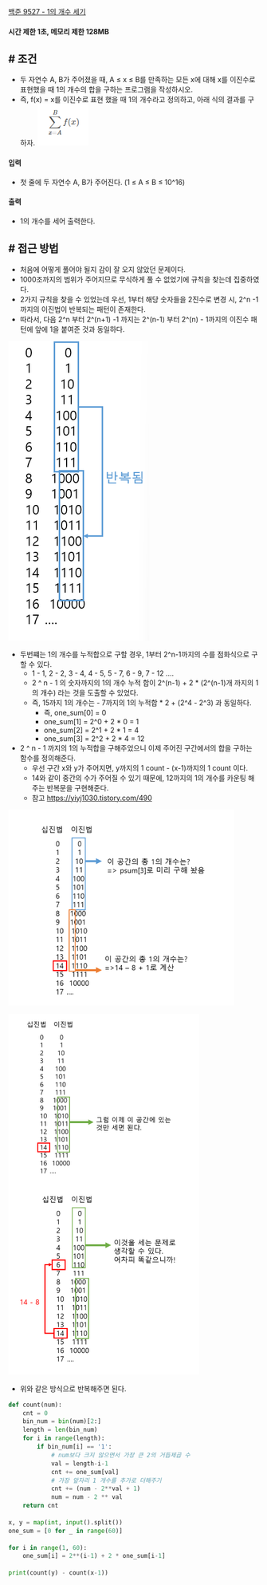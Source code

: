 
[백준 9527 - 1의 개수 세기](https://www.acmicpc.net/problem/9527)


#### **시간 제한 1초, 메모리 제한 128MB**


## **# 조건**

- 두 자연수 A, B가 주어졌을 때, A ≤ x ≤ B를 만족하는 모든 x에 대해 x를 이진수로 표현했을 때 1의 개수의 합을 구하는 프로그램을 작성하시오.
- 즉, f(x) = x를 이진수로 표현 했을 때 1의 개수라고 정의하고, 아래 식의 결과를 구하자.
![](assets/Pasted%20image%2020230507184004.png)

#### **입력**
- 첫 줄에 두 자연수 A, B가 주어진다. (1 ≤ A ≤ B ≤ 10^16)


#### **출력**
- 1의 개수를 세어 출력한다.


## **# 접근 방법**

- 처음에 어떻게 풀어야 될지 감이 잘 오지 않았던 문제이다.
- 1000조까지의 범위가 주어지므로 무식하게 풀 수 없었기에 규칙을 찾는데 집중하였다.
- 2가지 규칙을 찾을 수 있었는데 우선, 1부터 해당 숫자들을 2진수로 변경 시, 2^n -1 까지의 이진법이 반복되는 패턴이 존재한다.
- 따라서, 다음 2^n 부터 2^(n+1) -1 까지는 2^(n-1) 부터 2^(n) - 1까지의 이진수 패턴에 앞에 1을 붙여준 것과 동일하다.

![](assets/Pasted%20image%2020230507194325.png)


- 두번쨰는 1의 개수를 누적합으로 구할 경우, 1부터 2^n-1까지의 수를 점화식으로 구할 수 있다.
	- 1 - 1, 2 - 2, 3 - 4, 4 - 5, 5 - 7, 6 - 9, 7 - 12 ....
	- 2 ^ n - 1 의 숫자까지의 1의 개수 누적 합이 2^(n-1) + 2 * (2^(n-1)개 까지의 1의 개수) 라는 것을 도출할 수 있었다.
	- 즉, 15까지 1의 개수는 - 7까지의 1의 누적합 * 2 +  (2^4 - 2^3) 과 동일하다.
		- 즉, one_sum[0] = 0
		- one_sum[1] = 2^0 + 2 * 0 = 1
		- one_sum[2] = 2^1 + 2 * 1 = 4
		- one_sum[3] = 2^2 + 2 * 4 = 12
- 2 ^ n - 1 까지의 1의 누적합을 구해주었으니 이제 주어진 구간에서의 합을 구하는 함수를 정의해준다.
	- 우선 구간 x와 y가 주어지면, y까지의 1 count - (x-1)까지의 1 count 이다.
	- 14와 같이 중간의 수가 주어질 수 있기 때문에, 12까지의 1의 개수를 카운팅 해주는 반복문을 구현해준다.
	- 참고 https://yiyj1030.tistory.com/490

![](assets/Pasted%20image%2020230507200353.png)

![](assets/Pasted%20image%2020230507200414.png)

- 위와 같은 방식으로 반복해주면 된다.


```python
def count(num):  
    cnt = 0  
    bin_num = bin(num)[2:]  
    length = len(bin_num)  
    for i in range(length):  
        if bin_num[i] == '1':  
            # num보다 크지 않으면서 가장 큰 2의 거듭제곱 수  
            val = length-i-1  
            cnt += one_sum[val]  
            # 가장 앞자리 1 개수를 추가로 더해주기  
            cnt += (num - 2**val + 1)  
            num = num - 2 ** val  
    return cnt  
  
x, y = map(int, input().split())  
one_sum = [0 for _ in range(60)]  
  
for i in range(1, 60):  
    one_sum[i] = 2**(i-1) + 2 * one_sum[i-1]  
  
print(count(y) - count(x-1))
```